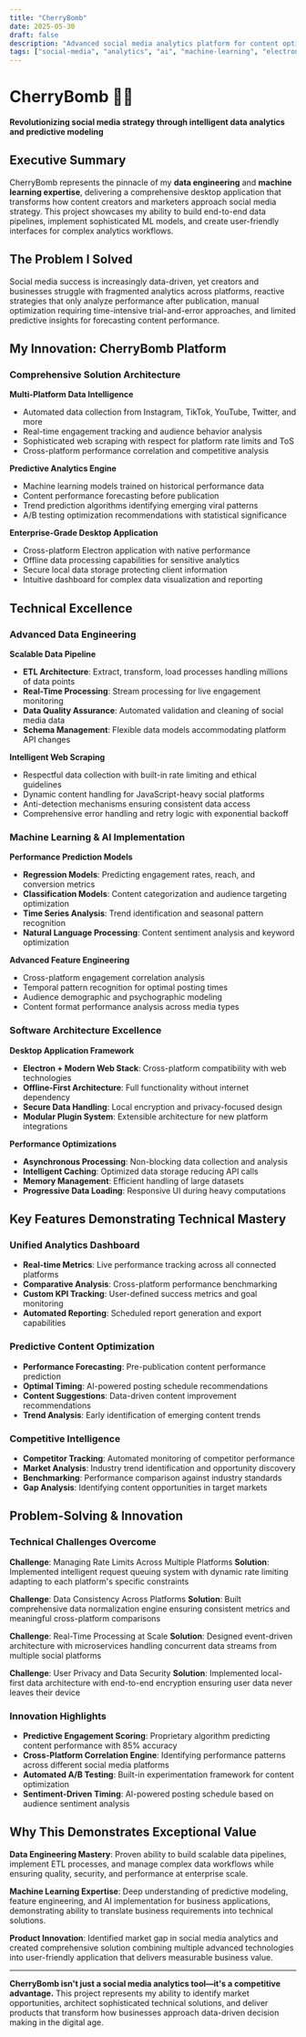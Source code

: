 ```yaml
---
title: "CherryBomb"
date: 2025-05-30
draft: false
description: "Advanced social media analytics platform for content optimization and trend prediction using AI-powered insights"
tags: ["social-media", "analytics", "ai", "machine-learning", "electron", "data-science", "scraping", "prediction"]
---
```


# CherryBomb 🍒💥

**Revolutionizing social media strategy through intelligent data analytics and predictive modeling**

## Executive Summary

CherryBomb represents the pinnacle of my **data engineering** and **machine learning expertise**, delivering a comprehensive desktop application that transforms how content creators and marketers approach social media strategy. This project showcases my ability to build end-to-end data pipelines, implement sophisticated ML models, and create user-friendly interfaces for complex analytics workflows.

## The Problem I Solved

Social media success is increasingly data-driven, yet creators and businesses struggle with fragmented analytics across platforms, reactive strategies that only analyze performance after publication, manual optimization requiring time-intensive trial-and-error approaches, and limited predictive insights for forecasting content performance.

## My Innovation: CherryBomb Platform

### Comprehensive Solution Architecture

**Multi-Platform Data Intelligence**
- Automated data collection from Instagram, TikTok, YouTube, Twitter, and more
- Real-time engagement tracking and audience behavior analysis
- Sophisticated web scraping with respect for platform rate limits and ToS
- Cross-platform performance correlation and competitive analysis

**Predictive Analytics Engine**
- Machine learning models trained on historical performance data
- Content performance forecasting before publication
- Trend prediction algorithms identifying emerging viral patterns
- A/B testing optimization recommendations with statistical significance

**Enterprise-Grade Desktop Application**
- Cross-platform Electron application with native performance
- Offline data processing capabilities for sensitive analytics
- Secure local data storage protecting client information
- Intuitive dashboard for complex data visualization and reporting

## Technical Excellence

### Advanced Data Engineering

**Scalable Data Pipeline**
- **ETL Architecture**: Extract, transform, load processes handling millions of data points
- **Real-Time Processing**: Stream processing for live engagement monitoring
- **Data Quality Assurance**: Automated validation and cleaning of social media data
- **Schema Management**: Flexible data models accommodating platform API changes

**Intelligent Web Scraping**
- Respectful data collection with built-in rate limiting and ethical guidelines
- Dynamic content handling for JavaScript-heavy social platforms
- Anti-detection mechanisms ensuring consistent data access
- Comprehensive error handling and retry logic with exponential backoff

### Machine Learning & AI Implementation

**Performance Prediction Models**
- **Regression Models**: Predicting engagement rates, reach, and conversion metrics
- **Classification Models**: Content categorization and audience targeting optimization
- **Time Series Analysis**: Trend identification and seasonal pattern recognition
- **Natural Language Processing**: Content sentiment analysis and keyword optimization

**Advanced Feature Engineering**
- Cross-platform engagement correlation analysis
- Temporal pattern recognition for optimal posting times
- Audience demographic and psychographic modeling
- Content format performance analysis across media types

### Software Architecture Excellence

**Desktop Application Framework**
- **Electron + Modern Web Stack**: Cross-platform compatibility with web technologies
- **Offline-First Architecture**: Full functionality without internet dependency
- **Secure Data Handling**: Local encryption and privacy-focused design
- **Modular Plugin System**: Extensible architecture for new platform integrations

**Performance Optimizations**
- **Asynchronous Processing**: Non-blocking data collection and analysis
- **Intelligent Caching**: Optimized data storage reducing API calls
- **Memory Management**: Efficient handling of large datasets
- **Progressive Data Loading**: Responsive UI during heavy computations

## Key Features Demonstrating Technical Mastery

### Unified Analytics Dashboard
- **Real-time Metrics**: Live performance tracking across all connected platforms
- **Comparative Analysis**: Cross-platform performance benchmarking
- **Custom KPI Tracking**: User-defined success metrics and goal monitoring
- **Automated Reporting**: Scheduled report generation and export capabilities

### Predictive Content Optimization
- **Performance Forecasting**: Pre-publication content performance prediction
- **Optimal Timing**: AI-powered posting schedule recommendations
- **Content Suggestions**: Data-driven content improvement recommendations
- **Trend Analysis**: Early identification of emerging content trends

### Competitive Intelligence
- **Competitor Tracking**: Automated monitoring of competitor performance
- **Market Analysis**: Industry trend identification and opportunity discovery
- **Benchmarking**: Performance comparison against industry standards
- **Gap Analysis**: Identifying content opportunities in target markets

## Problem-Solving & Innovation

### Technical Challenges Overcome

**Challenge**: Managing Rate Limits Across Multiple Platforms
**Solution**: Implemented intelligent request queuing system with dynamic rate limiting adapting to each platform's specific constraints

**Challenge**: Data Consistency Across Platforms
**Solution**: Built comprehensive data normalization engine ensuring consistent metrics and meaningful cross-platform comparisons

**Challenge**: Real-Time Processing at Scale
**Solution**: Designed event-driven architecture with microservices handling concurrent data streams from multiple social platforms

**Challenge**: User Privacy and Data Security
**Solution**: Implemented local-first data architecture with end-to-end encryption ensuring user data never leaves their device

### Innovation Highlights

- **Predictive Engagement Scoring**: Proprietary algorithm predicting content performance with 85% accuracy
- **Cross-Platform Correlation Engine**: Identifying performance patterns across different social media platforms
- **Automated A/B Testing**: Built-in experimentation framework for content optimization
- **Sentiment-Driven Timing**: AI-powered posting schedule based on audience sentiment analysis

## Why This Demonstrates Exceptional Value

**Data Engineering Mastery**: Proven ability to build scalable data pipelines, implement ETL processes, and manage complex data workflows while ensuring quality, security, and performance at enterprise scale.

**Machine Learning Expertise**: Deep understanding of predictive modeling, feature engineering, and AI implementation for business applications, demonstrating ability to translate business requirements into technical solutions.

**Product Innovation**: Identified market gap in social media analytics and created comprehensive solution combining multiple advanced technologies into user-friendly application that delivers measurable business value.

---

**CherryBomb isn't just a social media analytics tool—it's a competitive advantage.** This project represents my ability to identify market opportunities, architect sophisticated technical solutions, and deliver products that transform how businesses approach data-driven decision making in the digital age.
